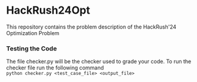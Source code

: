 # HackRush24Opt
This repository contains the problem description of the HackRush'24 Optimization Problem

### Testing the Code
The file checker.py will be the checker used to grade your code. 
To run the checker file run the following command    
```python checker.py <test_case_file> <output_file>```
